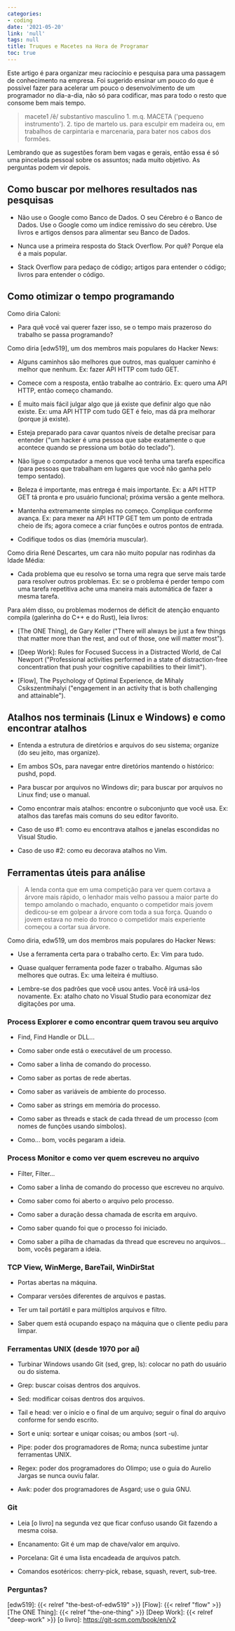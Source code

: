```yaml
---
categories:
- coding
date: '2021-05-20'
link: 'null'
tags: null
title: Truques e Macetes na Hora de Programar
toc: true
---
```


Este artigo é para organizar meu raciocínio e pesquisa para uma passagem de conhecimento na empresa. Foi sugerido ensinar um pouco do que é possível fazer para acelerar um pouco o desenvolvimento de um programador no dia-a-dia, não só para codificar, mas para todo o resto que consome bem mais tempo.

> macete1 /ê/ substantivo masculino 1.  m.q. MACETA ('pequeno instrumento'). 2. tipo de martelo us. para esculpir em madeira ou, em trabalhos de carpintaria e marcenaria, para bater nos cabos dos formões.

Lembrando que as sugestões foram bem vagas e gerais, então essa é só uma pincelada pessoal sobre os assuntos; nada muito objetivo. As perguntas podem vir depois.

## Como buscar por melhores resultados nas pesquisas

 - Não use o Google como Banco de Dados. O seu Cérebro é o Banco de Dados. Use o Google como um índice remissivo do seu cérebro. Use livros e artigos densos para alimentar seu Banco de Dados.

 - Nunca use a primeira resposta do Stack Overflow. Por quê? Porque ela é a mais popular.

 - Stack Overflow para pedaço de código; artigos para entender o código; livros para entender o código.

## Como otimizar o tempo programando

Como diria Caloni:

 - Para quê você vai querer fazer isso, se o tempo mais prazeroso do trabalho se passa programando?

Como diria [edw519], um dos membros mais populares do Hacker News:

 - Alguns caminhos são melhores que outros, mas qualquer caminho é melhor que nenhum. Ex: fazer API HTTP com tudo GET.

 - Comece com a resposta, então trabalhe ao contrário. Ex: quero uma API HTTP, então começo chamando.

 - É muito mais fácil julgar algo que já existe que definir algo que não existe. Ex: uma API HTTP com tudo GET é feio, mas dá pra melhorar (porque já existe).

 - Esteja preparado para cavar quantos níveis de detalhe precisar para entender ("um hacker é uma pessoa que sabe exatamente o que acontece quando se pressiona um botão do teclado").

 - Não ligue o computador a menos que você tenha uma tarefa específica (para pessoas que trabalham em lugares que você não ganha pelo tempo sentado).

 - Beleza é importante, mas entrega é mais importante. Ex: a API HTTP GET tá pronta e pro usuário funcional; próxima versão a gente melhora.

 - Mantenha extremamente simples no começo. Complique conforme avança. Ex: para mexer na API HTTP GET tem um ponto de entrada cheio de ifs; agora comece a criar funções e outros pontos de entrada.

 - Codifique todos os dias (memória muscular).

Como diria René Descartes, um cara não muito popular nas rodinhas da Idade Média:

 - Cada problema que eu resolvo se torna uma regra que serve mais tarde para resolver outros problemas. Ex: se o problema é perder tempo com uma tarefa repetitiva ache uma maneira mais automática de fazer a mesma tarefa.

Para além disso, ou problemas modernos de déficit de atenção enquanto compila (galerinha do C++ e do Rust), leia livros:

 - [The ONE Thing], de Gary Keller ("There will always be just a few things that matter more than the rest, and out of those, one will matter most").

 - [Deep Work]: Rules for Focused Success in a Distracted World, de Cal Newport ("Professional activities performed in a state of distraction-free concentration that push your cognitive capabilities to their limit").

 - [Flow], The Psychology of Optimal Experience, de Mihaly Csikszentmihalyi ("engagement in an activity that is both challenging and attainable").

## Atalhos nos terminais (Linux e Windows) e como encontrar atalhos

 - Entenda a estrutura de diretórios e arquivos do seu sistema; organize (do seu jeito, mas organize).

 - Em ambos SOs, para navegar entre diretórios mantendo o histórico: pushd, popd.

 - Para buscar por arquivos no Windows dir; para buscar por arquivos no Linux find; use o manual.

 - Como encontrar mais atalhos: encontre o subconjunto que você usa. Ex: atalhos das tarefas mais comuns do seu editor favorito.

 - Caso de uso #1: como eu encontrava atalhos e janelas escondidas no Visual Studio.

 - Caso de uso #2: como eu decorava atalhos no Vim.

## Ferramentas úteis para análise

> A lenda conta que em uma competição para ver quem cortava a árvore mais rápido, o lenhador mais velho passou a maior parte do tempo amolando o machado, enquanto o competidor mais jovem dedicou-se em golpear a árvore com toda a sua força. Quando o jovem estava no meio do tronco o competidor mais experiente começou a cortar sua árvore.

Como diria, edw519, um dos membros mais populares do Hacker News:

 - Use a ferramenta certa para o trabalho certo. Ex: Vim para tudo.

 - Quase qualquer ferramenta pode fazer o trabalho. Algumas são melhores que outras. Ex: uma leiteira é multiuso.

 - Lembre-se dos padrões que você usou antes. Você irá usá-los novamente. Ex: atalho chato no Visual Studio para economizar dez digitações por uma.

### Process Explorer e como encontrar quem travou seu arquivo

 - Find, Find Handle or DLL...

 - Como saber onde está o executável de um processo.

 - Como saber a linha de comando do processo.

 - Como saber as portas de rede abertas.

 - Como saber as variáveis de ambiente do processo.

 - Como saber as strings em memória do processo.

 - Como saber as threads e stack de cada thread de um processo (com nomes de funções usando símbolos).

 - Como... bom, vocês pegaram a ideia.

### Process Monitor e como ver quem escreveu no arquivo

 - Filter, Filter...

 - Como saber a linha de comando do processo que escreveu no arquivo.

 - Como saber como foi aberto o arquivo pelo processo.

 - Como saber a duração dessa chamada de escrita em arquivo.

 - Como saber quando foi que o processo foi iniciado.

 - Como saber a pilha de chamadas da thread que escreveu no arquivos... bom, vocês pegaram a ideia.

### TCP View, WinMerge, BareTail, WinDirStat

 - Portas abertas na máquina.

 - Comparar versões diferentes de arquivos e pastas.

 - Ter um tail portátil e para múltiplos arquivos e filtro.

 - Saber quem está ocupando espaço na máquina que o cliente pediu para limpar.

### Ferramentas UNIX (desde 1970 por aí)

 - Turbinar Windows usando Git (sed, grep, ls): colocar no path do usuário ou do sistema.

 - Grep: buscar coisas dentros dos arquivos.

 - Sed: modificar coisas dentros dos arquivos.

 - Tail e head: ver o início e o final de um arquivo; seguir o final do arquivo conforme for sendo escrito.

 - Sort e uniq: sortear e uniqar coisas; ou ambos (sort -u).

 - Pipe: poder dos programadores de Roma; nunca subestime juntar ferramentas UNIX.

 - Regex: poder dos programadores do Olimpo; use o guia do Aurelio Jargas se nunca ouviu falar.

 - Awk: poder dos programadores de Asgard; use o guia GNU.

### Git

 - Leia [o livro] na segunda vez que ficar confuso usando Git fazendo a mesma coisa.

 - Encanamento: Git é um map de chave/valor em arquivo.

 - Porcelana: Git é uma lista encadeada de arquivos patch.

 - Comandos esotéricos: cherry-pick, rebase, squash, revert, sub-tree.

### Perguntas?

[edw519]: {{< relref "the-best-of-edw519" >}}
[Flow]: {{< relref "flow" >}}
[The ONE Thing]: {{< relref "the-one-thing" >}}
[Deep Work]: {{< relref "deep-work" >}}
[o livro]: https://git-scm.com/book/en/v2